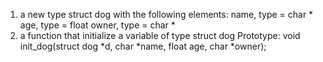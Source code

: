 1. a new type struct dog with the following elements:
name, type = char *
age, type = float
owner, type = char *
2. a function that initialize a variable of type struct dog
Prototype: void init_dog(struct dog *d, char *name, float age, char *owner);
